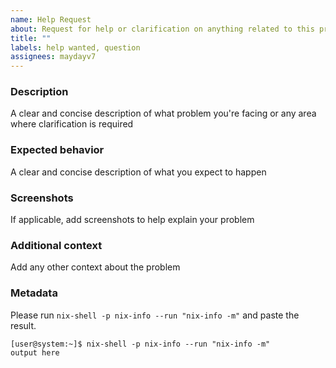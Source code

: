 ```yaml
---
name: Help Request
about: Request for help or clarification on anything related to this project
title: ""
labels: help wanted, question
assignees: maydayv7
---
```


### Description

A clear and concise description of what problem you're facing or any area where clarification is required

### Expected behavior

A clear and concise description of what you expect to happen

### Screenshots

If applicable, add screenshots to help explain your problem

### Additional context

Add any other context about the problem

### Metadata

Please run `nix-shell -p nix-info --run "nix-info -m"` and paste the result.

```console
[user@system:~]$ nix-shell -p nix-info --run "nix-info -m"
output here
```
